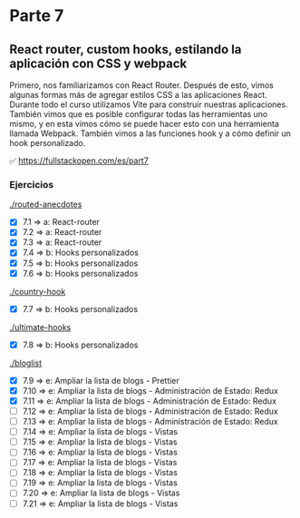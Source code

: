 # Parte 7

## React router, custom hooks, estilando la aplicación con CSS y webpack

Primero, nos familiarizamos con React Router. Después de esto, vimos algunas formas más de agregar estilos CSS a las aplicaciones React. Durante todo el curso utilizamos Vite para construir nuestras aplicaciones. También vimos que es posible configurar todas las herramientas uno mismo, y en esta vimos cómo se puede hacer esto con una herramienta llamada Webpack. También vimos a las funciones hook y a cómo definir un hook personalizado.

✅ https://fullstackopen.com/es/part7

### Ejercicios

[./routed-anecdotes](https://github.com/ignacioFernandezJeansalle/fullstackopen-part7/tree/main/routed-anecdotes)

- [x] 7.1 => a: React-router
- [x] 7.2 => a: React-router
- [x] 7.3 => a: React-router
- [x] 7.4 => b: Hooks personalizados
- [x] 7.5 => b: Hooks personalizados
- [x] 7.6 => b: Hooks personalizados

[./country-hook](https://github.com/ignacioFernandezJeansalle/fullstackopen-part7/tree/main/country-hook)

- [x] 7.7 => b: Hooks personalizados

[./ultimate-hooks](https://github.com/ignacioFernandezJeansalle/fullstackopen-part7/tree/main/ultimate-hooks)

- [x] 7.8 => b: Hooks personalizados

[./bloglist](https://github.com/ignacioFernandezJeansalle/fullstackopen-part7/tree/main/bloglist)

- [x] 7.9 => e: Ampliar la lista de blogs - Prettier
- [x] 7.10 => e: Ampliar la lista de blogs - Administración de Estado: Redux
- [x] 7.11 => e: Ampliar la lista de blogs - Administración de Estado: Redux
- [ ] 7.12 => e: Ampliar la lista de blogs - Administración de Estado: Redux
- [ ] 7.13 => e: Ampliar la lista de blogs - Administración de Estado: Redux
- [ ] 7.14 => e: Ampliar la lista de blogs - Vistas
- [ ] 7.15 => e: Ampliar la lista de blogs - Vistas
- [ ] 7.16 => e: Ampliar la lista de blogs - Vistas
- [ ] 7.17 => e: Ampliar la lista de blogs - Vistas
- [ ] 7.18 => e: Ampliar la lista de blogs - Vistas
- [ ] 7.19 => e: Ampliar la lista de blogs - Vistas
- [ ] 7.20 => e: Ampliar la lista de blogs - Vistas
- [ ] 7.21 => e: Ampliar la lista de blogs - Vistas
